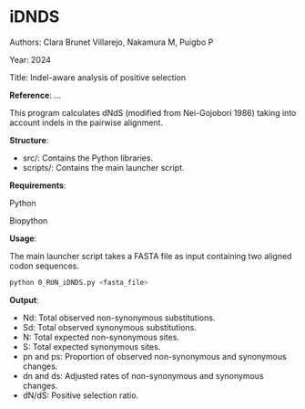 # iDNDS
Authors: Clara Brunet Villarejo, Nakamura M, Puigbo P

Year: 2024

Title: Indel-aware analysis of positive selection

**Reference**: ...

This program calculates dNdS (modified from  Nei-Gojobori 1986) taking into account indels in the pairwise alignment.

**Structure**:

-  src/: Contains the Python libraries.
- scripts/: Contains the main launcher script.


**Requirements**:

Python

Biopython

**Usage**:

The main launcher script takes a FASTA file as input containing two aligned codon sequences.

```bash
python 0_RUN_iDNDS.py <fasta_file>
```
**Output**: 

- Nd: Total observed non-synonymous substitutions.
- Sd: Total observed synonymous substitutions.
- N: Total expected non-synonymous sites.
- S: Total expected synonymous sites.
- pn and ps: Proportion of observed non-synonymous and synonymous changes.
- dn and ds: Adjusted rates of non-synonymous and synonymous changes.
-    dN/dS: Positive selection ratio.
